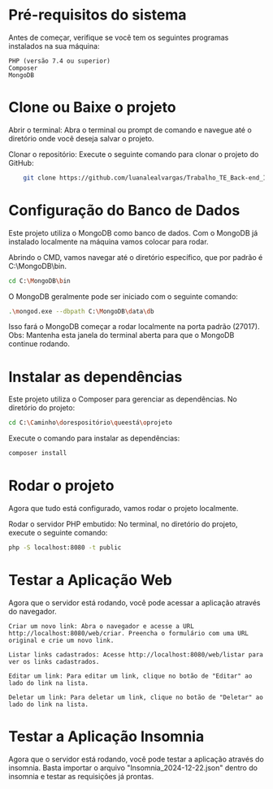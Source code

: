# Pré-requisitos do sistema
Antes de começar, verifique se você tem os seguintes programas instalados na sua máquina:

    PHP (versão 7.4 ou superior)
    Composer
    MongoDB

# Clone ou Baixe o projeto 
Abrir o terminal: Abra o terminal ou prompt de comando e navegue até o diretório onde você deseja salvar o projeto.

Clonar o repositório: Execute o seguinte comando para clonar o projeto do GitHub:
```bash
    git clone https://github.com/luanalealvargas/Trabalho_TE_Back-end_II.git
```

# Configuração do Banco de Dados
Este projeto utiliza o MongoDB como banco de dados. Com o MongoDB já instalado localmente na máquina vamos colocar para rodar.

Abrindo o CMD, vamos navegar até o diretório específico, que por padrão é C:\MongoDB\bin. 
```bash
cd C:\MongoDB\bin
```
O MongoDB geralmente pode ser iniciado com o seguinte comando:
```bash
.\mongod.exe --dbpath C:\MongoDB\data\db
```
Isso fará o MongoDB começar a rodar localmente na porta padrão (27017).
Obs: Mantenha esta janela do terminal aberta para que o MongoDB continue rodando.

# Instalar as dependências
Este projeto utiliza o Composer para gerenciar as dependências.
No diretório do projeto: 
```bash
cd C:\Caminho\dorespositório\queestá\oprojeto
```
Execute o comando para instalar as dependências:
```bash
composer install
```
# Rodar o projeto
Agora que tudo está configurado, vamos rodar o projeto localmente.

Rodar o servidor PHP embutido: No terminal, no diretório do projeto, execute o seguinte comando:
```bash
php -S localhost:8080 -t public
```
# Testar a Aplicação Web
Agora que o servidor está rodando, você pode acessar a aplicação através do navegador.

    Criar um novo link: Abra o navegador e acesse a URL http://localhost:8080/web/criar. Preencha o formulário com uma URL original e crie um novo link.

    Listar links cadastrados: Acesse http://localhost:8080/web/listar para ver os links cadastrados.

    Editar um link: Para editar um link, clique no botão de "Editar" ao lado do link na lista.

    Deletar um link: Para deletar um link, clique no botão de "Deletar" ao lado do link na lista.

# Testar a Aplicação Insomnia
Agora que o servidor está rodando, você pode testar a aplicação através do insomnia.
Basta importar o arquivo "Insomnia_2024-12-22.json" dentro do insomnia e testar as requisições já prontas.